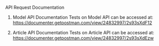 API Request Documentation

1. Model API Documentation
Tests on Model API can be accessed at: https://documenter.getpostman.com/view/24832997/2s93sXdF12

2. Article API Documentation
Tests on Article API can be accessed at: https://documenter.getpostman.com/view/24832997/2s93sXdEzw
